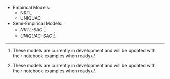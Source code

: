 - Empirical Models:
  - NRTL
  - UNIQUAC
- Semi-Empirical Models:
  - *NRTL-SAC* [^dev]
  - *UNIQUAC-SAC* [^dev]

[^dev]: These models are currently in development and will be updated with their notebook examples when ready